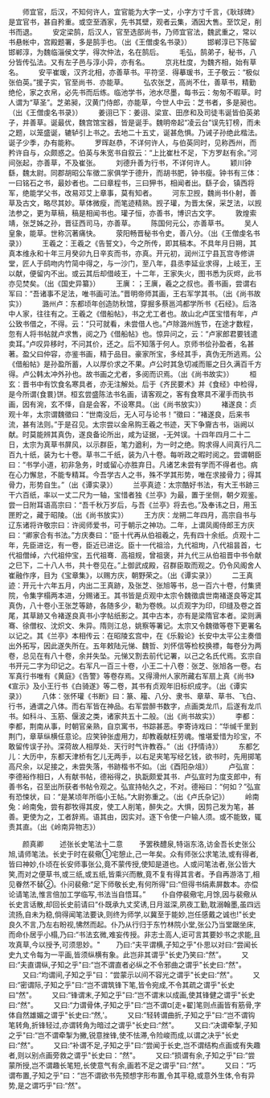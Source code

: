 <!-- { "loadSidebar": true } -->
　　师宜官，后汉，不知何许人，宜官能为大字一丈，小字方寸千言，《耿球碑》是宜官书，甚自矜重。或空至酒家，先书其壁，观者云集，酒因大售。至饮足，削书而退。 
　　安定梁鹄，后汉人，官至选部尚书，乃师宜官法，魏武重之，常以书悬帐中，宫殿题署，多是鹄手也。（出《王僧虔名书录》） 
　　邯郸淳已下陈留邯郸淳，为魏临淄侯文学，得次仲法，名在鹄后。 
　　毛弘，鹄弟子，秘书，八分皆传弘法。又有左子邑与淳小异，亦有名。 
　　京兆杜度，为魏齐相，始有草名。 
　　安平崔瑗，汉齐北相，亦善草书。平符坚．得摹瑗书，王子敬云：“极似张伯英。”援子实，官至尚书．亦能草。 
　　弘农张芝，高尚不仕，善草书，精勤绝伦，家之衣帛，必先书而后练。临池学书，池水尽墨，每书云：匆匆不暇草。时人谓为“草圣”。芝弟昶，汉黄门侍郎，亦能草，今世人中云：芝书者，多是昶也。（出《王僧虔名书录》） 
　　姜诩已下：姜诩、梁宣、田彦和及司徒韦诞皆伯英弟子，并善草。诞最优，魏宫馆宝器，皆是诞手。魏明帝起“凌云台”误先钉榜，而未之题，以笼盛诞，辘轳引上书之。去地二十五丈，诞甚危惧。乃诫子孙绝此楷法。诞子少季，办有能称。 
　　罗晖赵恭，不详何许人，与伯英同时，见称西州，而矜许自与，众颇惑之。伯英与朱宽书自叙云：“上比崔杜不足，下方罗赵有余。”河间张起，亦善草，不及崔张。 
　　刘德升善为行书，不详何许人。 
　　颖川钟繇，魏太尉。同郡胡昭公车徵二家俱学于德升，而胡书肥，钟书瘦。钟书有三体：一曰铭石之书，最妙者也。二曰章程书，三曰狎书，相闻者出。繇子会，镇西将军，绝能学父书，改易邓艾上章事，莫有知者。 
　　河东卫觊，魏尚书仆射，善草及古文，略尽其妙。草体微瘦，而笔迹精熟。觊子瓘，为晋太保，采芝法，以觊法参之，更为草稿，稿是相闻书也。瓘子恒，亦善书，博识古文字。 
　　敦煌索靖，张芝姊之孙，晋征西司马，亦善草。 
　　陈国何元公，亦善草书。 
　　吴人皇象，能草。世称沉著痛快。 
　　荥阳畅晋秘书令史，善八分。（出《王僧虔名书录》） 
　　王羲之：王羲之《告誓文》，今之所传，即其稿本。不具年月日朔，其真本维永和十年三月癸卯九日辛亥而书，亦真。开元初，润州江宁县瓦宫寺修讲堂，匠人于鸱吻内竹简中得之，与一沙门，至八年，县丞李延业求得，上岐王，王以献，便留内不出。或云其后却借岐王，十二年，王家失火，图书悉为灰烬，此书亦见焚矣。（出《国史异纂》） 
　　王廙：；王廙，羲之之叔也。善书画，尝谓右军曰：“吾诸事不足法，唯书画可法。”晋明帝师其画，王右军学其书。（出《尚书故实》） 
　　潞州卢：东都顷年创造防秋馆，穿掘多蔡邕鸿都学所书《石经》。后洛中人家，往往有之。王羲之《借船帖》，书之尤工者也。故山北卢匡宝惜有年，卢公致书借之，不得。云：“只可就看，未尝借人也。”卢除潞州旌节，在途才数程，忽有人将书帖就卢求售，阅之乃《借船帖》也。惊异问之，云：“卢家郎君要钱遣卖耳。”卢叹异移时，不问其价，还之。后不知落于何人。京师书侩孙盈者，名甚著。盈父曰仲容，亦鉴书画，精于品目。豪家所宝，多经其手，真伪无所逃焉。公《借船帖》是孙盈所蓄，人以厚价求之不果。卢公时其急切减而赈之日久满百千方得。卢公韩太冲外孙也。故书画之尤者，多阅而识焉。（出《尚书故实》） 
　　桓玄：晋书中有饮食名寒具者，亦无注解处。后于《齐民要术》并《食经》中检得，是今所谓{食睘}饼。桓玄尝盛陈法书名画，请客观之，客有食寒具不濯手而执书画，因有涴，玄不怿，自是会客，不设寒具。（出《尚书放实》） 
　　褚遂良：贞观十年，太宗谓魏徵曰：“世南没后，无人可与论书！”徵曰：“褚遂良，后来书流，甚有法则。”于是召见。太宗尝以金帛购王羲之书迹，天下争齎古书，诣阙以献。时莫能辨其真伪，遂良备论所出，咸为证据，-无舛误。十四年四月二十二日，太宗为真草书屏风，以示群臣，笔力遒利，为一时之绝。购求得人间真行凡二百九十纸，装为七十卷。草书二千纸，装为八十卷。每听政之暇时阅之。尝谓朝臣曰：“书学小道，初非急务，时或留心亦胜弃日。凡诸艺未尝有学而不得者也。病在心力懈怠，不能专精耳。今吾学古人之书，殊不学其形势，唯在求接骨力；得其骨力，形势自生。”（出《谭实录》） 
　　兰亭真迹：太宗酷好书法，有大王书跡三干六百纸，率以一丈二尺为一轴，宝惜者独《兰亭》为最，置于坐侧，朝夕观鉴。尝一日附耳语高宗曰：“吾千秋万岁后，与吾《兰亭》将去也。”及奉讳之日，用玉匣貯之，藏于昭陵。（出《尚书放实》） 
　　王方庆：龙朔二年四月，高宗自书与辽东诸将许敬宗曰：许阅师爱书，可于朝示之神功。二年，上谓凤阁侍郎王方庆曰：“卿家合有书法。”方庆奏曰：“臣十代再从伯祖羲之，先有四十余纸。贞观十二年，先臣进讫，有一卷，臣近已进讫。臣十一代祖洽，九代祖珣，八代祖昙首，七代祖僧绰，六代祖仲宝，五代祖骞．高祖规，曾祖褒，并九代三从伯祖晋中书令献之巳下，二十八人书，共十卷见在。”上御武成殿，召群臣取而观之。仍令风阁舍人崔融作序，目为《宝章集》，以赐方庆，朝野荣之。（出《谭实录》） 
　　二王真迹：开元十六年五月，内出二王真跡，及张芝、张旭等书，总一百六十卷，付集贤院，令集字榻两本进，分赐诸王。其书皆是贞观中太宗令魏徵虞世南褚遂良等定其真伪，八十卷小王张芝等跡，各随多少，勒为卷帙。以贞观字为印，印缝及卷之首尾，其草跡又令褚遂良真书小字帖纸影之。其中古本，亦有是梁隋官本者。梁则满骞、徐僧权、沈炽文、朱异。隋则江总，姚察等署记。太宗又令魏徵等卷下更署名以记之。其《兰亭》本相传云：在昭陵玄宫中，在《乐毅论》长安中太平公主奏借出外拓写，因此遂失所在。五年敕陆元悌、魏哲、刘怀信等检校换褾，每卷分为两卷，总见在有八十卷，余并失坠。元悌又割去前代记署，以己之名氏代焉。玄宗自书开元二字为印记之。右军凡一百三十卷，小王二十八卷：张芝、张旭各一卷。右军真行书唯有《黄庭》《告警》等卷存焉。又得滑州人家所藏右军扇上真《尚书》《宣示》及小王行书《白骑遂》等二卷，其书有贞观年旧标织成字。（出《谭实录》） 
　　八体：张怀瓘《书断》曰：篆、籕、八分、隶书、章草、草书、飞白、行书，通谓之八体。而右军皆在神品。右军尝醉书数字，点画类龙爪，后遂有龙爪书。如科斗、玉筋、偃波之类，诸家共五十二般。（出《尚书故实》） 
　　李都：李都，荆南从事，时朝官亲熟，自京寓书，书踪甚恶。李寄诗戏曰：“华缄千里到荆门，章草纵横任意论。应笑钟张虚用力，却教羲献枉劳魂。惟堪爱惜为珍宝，不敢留传误子孙。深荷故人相厚处．天行时气许教吞。”（出《抒情诗》） 
　　东都乞儿：大历中，东都天津桥有乞儿无两手，以右足夹笔写经乞钱，欲书时，先用掷笔高尺余，以足接之，未尝失落，书跡楷书不如。（出《酉阳杂俎》） 
　　卢弘宣：李德裕作相日，人有献书帖，德裕得之，执翫颇爱其书．卢弘宣时为度支郎中，有善书名，召至出所获者书帖令观之。弘宣持帖久之，不对。德裕曰：“何如？”弘宣有恐悚状，曰：“是某顷年所临小王帖。”大尉弥重之。（出《卢氏杂记》） 
　　岭南兔：岭南兔，尝有郡牧得其皮，使工人削笔，醉失之。大惧，因剪己发为笔，甚善。更使为之，工者辞焉。语其由，因实对。逐下令使一户输人须。或不能致，辄责其直。（出《岭南异物志》） 

　　颜真卿 
　　述张长史笔法十二意 
　　予罢秩醴泉,特诣东洛,访金吾长史张公旭,请师笔法。长史于时在裴儆①宅憩止,己一年矣。众有师张公求笔法,或有得者,皆曰神妙,仆顷在长安师事张公,竟不蒙传授,使知是道也。人或问笔法者,张公皆大笑,而对之便草书,或三纸,或五纸,皆乘兴而散,竟不复有得其言者。予自再游洛丁,相见眷然不替②。仆问裴儆:“足下师敬长史,有何所得"曰:“但得书绢素屏数本。亦偿论请笔法,惟言倍加工学临写,书法当自悟耳。” 
　　仆自停裴儆宅,月馀,因与裴儆从长史言话散,却回长史前请曰“仆既承九丈奖诱,日月滋深,夙夜工勤,耽溺翰墨,虽四远流扬,自未为稳,倘得闻笔法要诀,则终为师学,以冀至于能妙,岂任感戴之诚也!"长史良久不言,乃左右盼视,怫然而起。仆乃从行归于东竹林院小堂,张公乃当堂踞坐床,而命仆居乎小榻,乃曰:“书法玄微,难妄传授。非志士高人,讵可言其要妙书之求能,且攻真草,今以授予,可须思妙。" 
　　乃曰:“夫平谓横,子知之乎"仆思以对曰:“尝闻长史九丈令每为一平画,皆须纵横有象。此岂非其谓乎"长史乃笑曰:“然”。 
　　又曰:“夫直谓纵,子知之乎"曰:“岂不谓直者必纵之不令邪曲之谓乎"长史曰:“然"。 
　　又曰:“均谓间,子知之乎"曰：“尝蒙示以间不容光之谓乎"长史曰:“然"。 
　　又曰:“密谓际,子知之乎"曰:“岂不谓筑锋下笔,皆令宛成,不令其疏之谓乎"长史曰“然"。 
　　又曰:“锋谓末,子知之乎"曰:“岂不谓末以成画,使其锋健之谓乎"长史曰:“然"。 
　　又曰:“力谓骨体,子知之乎"曰:“岂不谓¤[走+翟]笔则点画皆有筋骨,字体自然雄媚之谓乎"长史曰:“然,'。 
　　又曰:“轻转谓曲折,子知之乎"曰:“岂不谓钩笔转角,折锋轻过,亦谓转角为暗过之谓乎"长史曰:“然”。 
　　又曰:“决谓牵掣,子知之乎"曰:“岂不谓牵掣为撇,锐意挫锋,使不怯滞,令险峻而成,以谓之决乎"长史曰:“然"。 
　　又曰:“补谓不足,子知之乎"曰:“尝闻于长史,岂不谓结构点画或有失趣者,则以别点画旁救之谓乎"长史曰：“然"。 
　　又曰:“损谓有余,子知之乎"曰:“尝蒙所授,岂不谓趣长笔短,长使意气有余,画若不足之谓乎"曰:“然"。 
　　又曰：“巧谓布置,子知之乎"曰：“岂不谓欲书先预想字形布置,令其平稳,或意外生体,令有异势,是之谓巧乎"曰:“然"。 
